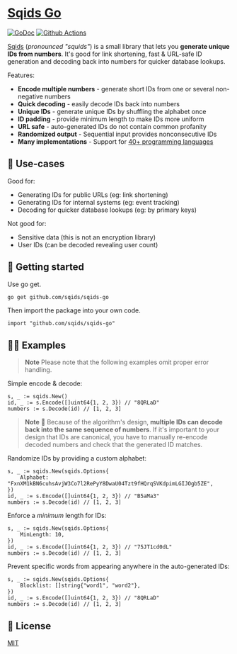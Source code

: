 # [Sqids Go](https://sqids.org/go)

[![GoDoc](https://godoc.org/github.com/sqids/sqids-go?status.svg)](https://godoc.org/github.com/sqids/sqids-go)
[![Github Actions](https://img.shields.io/github/actions/workflow/status/sqids/sqids-go/tests.yml)](https://github.com/sqids/sqids-go/actions)

[Sqids](https://sqids.org/go) (*pronounced "squids"*) is a small library that lets you **generate unique IDs from numbers**. It's good for link shortening, fast & URL-safe ID generation and decoding back into numbers for quicker database lookups.

Features:

- **Encode multiple numbers** - generate short IDs from one or several non-negative numbers
- **Quick decoding** - easily decode IDs back into numbers
- **Unique IDs** - generate unique IDs by shuffling the alphabet once
- **ID padding** - provide minimum length to make IDs more uniform
- **URL safe** - auto-generated IDs do not contain common profanity
- **Randomized output** - Sequential input provides nonconsecutive IDs
- **Many implementations** - Support for [40+ programming languages](https://sqids.org/)

## 🧰 Use-cases

Good for:

- Generating IDs for public URLs (eg: link shortening)
- Generating IDs for internal systems (eg: event tracking)
- Decoding for quicker database lookups (eg: by primary keys)

Not good for:

- Sensitive data (this is not an encryption library)
- User IDs (can be decoded revealing user count)

## 🚀 Getting started

Use go get.

```bash
go get github.com/sqids/sqids-go
```

Then import the package into your own code.

```golang
import "github.com/sqids/sqids-go"
```

## 👩‍💻 Examples

> **Note**
> Please note that the following examples omit proper error handling.

Simple encode & decode:

```golang
s, _ := sqids.New()
id, _ := s.Encode([]uint64{1, 2, 3}) // "8QRLaD"
numbers := s.Decode(id) // [1, 2, 3]
```

> **Note**
> 🚧 Because of the algorithm's design, **multiple IDs can decode back into the same sequence of numbers**. If it's important to your design that IDs are canonical, you have to manually re-encode decoded numbers and check that the generated ID matches.

Randomize IDs by providing a custom alphabet:

```golang
s, _ := sqids.New(sqids.Options{
    Alphabet: "FxnXM1kBN6cuhsAvjW3Co7l2RePyY8DwaU04Tzt9fHQrqSVKdpimLGIJOgb5ZE",
})
id, _ := s.Encode([]uint64{1, 2, 3}) // "B5aMa3"
numbers := s.Decode(id) // [1, 2, 3]
```

Enforce a *minimum* length for IDs:

```golang
s, _ := sqids.New(sqids.Options{
    MinLength: 10,
})
id, _ := s.Encode([]uint64{1, 2, 3}) // "75JT1cd0dL"
numbers := s.Decode(id) // [1, 2, 3]
```

Prevent specific words from appearing anywhere in the auto-generated IDs:

```golang
s, _ := sqids.New(sqids.Options{
    Blocklist: []string{"word1", "word2"},
})
id, _ := s.Encode([]uint64{1, 2, 3}) // "8QRLaD"
numbers := s.Decode(id) // [1, 2, 3]
```

## 📝 License

[MIT](LICENSE)
